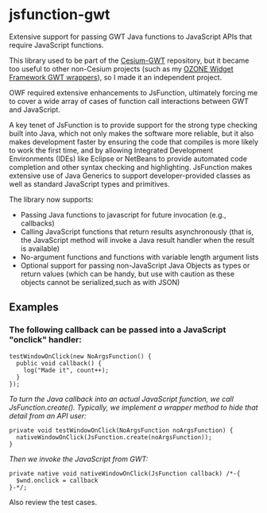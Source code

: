 jsfunction-gwt
==============

Extensive support for passing GWT Java functions to JavaScript APIs that require JavaScript functions.

This library used to be part of the [Cesium-GWT](http://richkadel.github.io/cesium-gwt/) repository, 
but it became too useful to other non-Cesium projects (such as my
[OZONE Widget Framework GWT wrappers](https://github.com/richkadel/owf-gwt)),
so I made it an independent project. 

OWF required extensive enhancements to JsFunction, ultimately
forcing me to cover a wide array of cases of function call interactions between GWT and JavaScript.

A key tenet of JsFunction is to provide support for the strong type checking built into Java,
which not only makes the software more reliable, but it also makes development faster by
ensuring the code that compiles is more likely to work the first time, and by allowing Integrated
Development Environments (IDEs) like Eclipse or NetBeans to provide automated code completion and
other syntax checking and highlighting. JsFunction makes extensive use of Java Generics to support
developer-provided classes as well as standard JavaScript types and primitives.

The library now supports:

* Passing Java functions to javascript for future invocation (e.g., callbacks)
* Calling JavaScript functions that return results asynchronously (that is, the JavaScript method
will invoke a Java result handler when the result is available)
* No-argument functions and functions with variable length argument lists 
* Optional support for passing non-JavaScript Java Objects as types or return values (which can be 
handy, but use with caution as these objects cannot be serialized,such as with JSON)

Examples
--------

### The following callback can be passed into a JavaScript "onclick" handler:

    testWindowOnClick(new NoArgsFunction() {
      public void callback() {
        log("Made it", count++);
      }
    });
    
_To turn the Java callback into an actual JavaScript function, we call JsFunction.create()._
_Typically, we implement a wrapper method to hide that detail from an API user:_

    private void testWindowOnClick(NoArgsFunction noArgsFunction) {
      nativeWindowOnClick(JsFunction.create(noArgsFunction));
    }

_Then we invoke the JavaScript from GWT:_

    private native void nativeWindowOnClick(JsFunction callback) /*-{
      $wnd.onclick = callback
    }-*/;


Also review the test cases.
